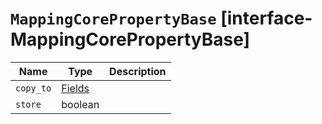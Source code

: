 # `MappingCorePropertyBase` [interface-MappingCorePropertyBase]

| Name | Type | Description |
| - | - | - |
| `copy_to` | [Fields](./Fields.md) | &nbsp; |
| `store` | boolean | &nbsp; |
